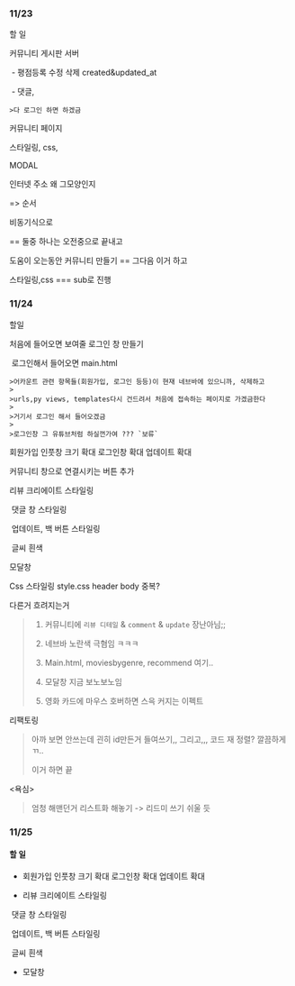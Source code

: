 ### 11/23

할 일 

커뮤니티 게시판 서버

​	- 평점등록 수정 삭제 created&updated_at

​	- 댓글,

	>다 로그인 하면 하겠금 

커뮤니티 페이지



스타일링, css, 

MODAL

인터넷 주소 왜 그모양인지



=> 순서

비동기식으로

==  둘중 하나는 오전중으로 끝내고

도움이 오는동안 커뮤니티 만들기  == 그다음 이거 하고

스타일링,css                            === sub로 진행



### 11/24

할일

처음에 들어오면 보여줄 로그인 창 만들기

​	로그인해서 들어오면 main.html

	>어카운트 관련 항목들(회원가입, 로그인 등등)이 현재 네브바에 있으니까, 삭제하고
	>
	>urls,py views, templates다시 건드려서 처음에 접속하는 페이지로 가겠금한다
	>
	>거기서 로그인 해서 들어오겠금
	>
	>로그인창 그 유튜브처럼 하실껀가여 ??? `보류`



회원가입 인풋창 크기 확대 로그인창 확대 업데이트 확대

커뮤니티 창으로 연결시키는 버튼 추가

리뷰 크리에이트 스타일링

​	댓글 창 스타일링

​	업데이트, 백 버튼 스타일링

​	글씨 흰색

모달창 





Css 스타일링 style.css header body 중복?

다른거 흐려지는거 

>1. 커뮤니티에 `리뷰 디테일` & `comment` & `update` 장난아님;;
>2. 네브바 노란색 극혐임 ㅋㅋㅋ
>
>3. Main.html, moviesbygenre, recommend 여기.. 
>4. 모달창 지금 보노보노임
>5. 영화 카드에 마우스 호버하면 스윽 커지는 이펙트 



리팩토링

>아까 보면 안쓰는데 괸히 id만든거 들여쓰기,, 그리고,,, 코드 재 정렬? 깔끔하게 ㄲ..
>
>이거 하면 끝 



<욕심>

>엄청 해맨던거 리스트화 해놓기 -> 리드미 쓰기 쉬울 듯



### 11/25



#### 할 일

- 회원가입 인풋창 크기 확대 로그인창 확대 업데이트 확대

<!-- - 커뮤니티 창으로 연결시키는 버튼 추가 -->

- 리뷰 크리에이트 스타일링

​	댓글 창 스타일링

​	업데이트, 백 버튼 스타일링

​	글씨 흰색

- 모달창 

